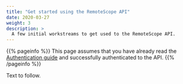 ```yaml
---
title: "Get started using the RemoteScope API"
date: 2020-03-27
weight: 3
description: >
  A few initial workstreams to get used to the RemoteScope API.
---
```


{{% pageinfo %}}
This page assumes that you have already read the [Authentication guide](https://remotescope.netlify.app/docs/remotescope-api/api-authentication/) and successfully authenticated to the API.
{{% /pageinfo %}}


Text to follow.

